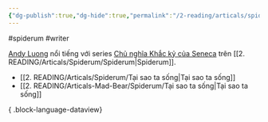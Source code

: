 ```yaml
---
{"dg-publish":true,"dg-hide":true,"permalink":"/2-reading/articals/spiderum/andy-luong/","hide":true,"dgPassFrontmatter":true}
---
```


#spiderum #writer

[Andy Luong](https://spiderum.com/nguoi-dung/a_dreamer) nổi tiếng với series [Chủ nghĩa Khắc kỷ của Seneca](https://shopee.vn/Combo-S%C3%A1ch-Seneca-Nh%E1%BB%AFng-B%E1%BB%A9c-Th%C6%B0-%C4%90%E1%BA%A1o-%C4%90%E1%BB%A9c-%E2%80%93-Ch%E1%BB%A7-Ngh%C4%A9a-Kh%E1%BA%AFc-K%E1%BB%B7-Trong-%C4%90%E1%BB%9Di-S%E1%BB%91ng-T%E1%BA%ADp-1-2-i.119238273.17886942205?sp_atk=6a79dbfa-39a5-445a-a530-705b64648cae&xptdk=6a79dbfa-39a5-445a-a530-705b64648cae) trên [[2. READING/Articals/Spiderum/Spiderum\|Spiderum]].

- [[2. READING/Articals/Spiderum/Tại sao ta sống\|Tại sao ta sống]]
- [[2. READING/Articals-Mad-Bear/Spiderum/Tại sao ta sống\|Tại sao ta sống]]

{ .block-language-dataview}